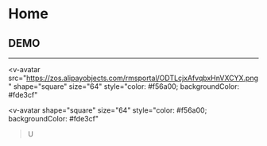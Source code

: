 # Home 

## DEMO

<Test></Test> 

<TestC></TestC>


---

<v-avatar 
    src="https://zos.alipayobjects.com/rmsportal/ODTLcjxAfvqbxHnVXCYX.png" 
    shape="square" size="64"
    style="color: #f56a00; backgroundColor: #fde3cf"
></v-avatar>

<v-avatar 
    shape="square" size="64"
    style="color: #f56a00; backgroundColor: #fde3cf"
>U</v-avatar>


<script>
import Test from './.vuepress/test.md';
import TestC from './.vuepress/test.vue';
export default {
    components: {
        Test,
        TestC,
    },
    created(){
        console.log(this);
    },
    methods: {
        log(e){
            console.log(e.type, e);
        }
    }
}
</script>

